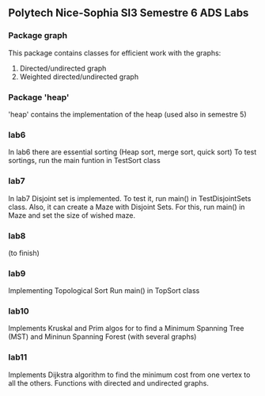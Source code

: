 ## Polytech Nice-Sophia SI3 Semestre 6 ADS Labs

### Package graph
This package contains classes for efficient work with the graphs:
1. Directed/undirected graph
2. Weighted directed/undirected graph

### Package 'heap'
'heap' contains the implementation of the heap (used also in semestre 5)


### lab6
In lab6 there are essential sorting (Heap sort, merge sort, quick sort)
To test sortings, run the main funtion in TestSort class

### lab7
In lab7 Disjoint set is implemented. To test it, run main() in TestDisjointSets class.
Also, it can create a Maze with Disjoint Sets. For this, run main() in Maze and set
the size of wished maze.

### lab8
(to finish)

### lab9
Implementing Topological Sort
Run main() in TopSort class

### lab10
Implements Kruskal and Prim algos for to find a Minimum Spanning Tree (MST) and Mininun Spanning Forest (with several graphs)

### lab11
Implements Dijkstra algorithm to find the minimum cost from one vertex to all the others.
Functions with directed and undirected graphs.